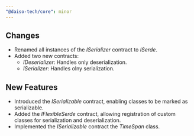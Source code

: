 ```yaml
---
"@daiso-tech/core": minor
---
```


##  Changes
- Renamed all instances of the <i>ISerializer</i> contract to <i>ISerde</i>.
- Added two new contracts:
  - <i>IDeserializer</i>: Handles only deserialization.
  - <i>ISerializer</i>: Handles olny serialization.

## New Features
- Introduced the <i>ISerializable</i> contract, enabling classes to be marked as serializable.
- Added the <i>IFlexibleSerde</i> contract, allowing registration of custom classes for serialization and deserialization.
- Implemented the <i>ISerializable</i> contract the <i>TimeSpan</i> class.